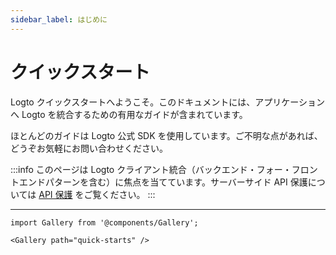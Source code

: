 ```yaml
---
sidebar_label: はじめに
---
```


# クイックスタート

Logto クイックスタートへようこそ。このドキュメントには、アプリケーションへ Logto を統合するための有用なガイドが含まれています。

ほとんどのガイドは Logto 公式 SDK を使用しています。ご不明な点があれば、どうぞお気軽にお問い合わせください。

:::info
このページは Logto クライアント統合（バックエンド・フォー・フロントエンドパターンを含む）に焦点を当てています。サーバーサイド API 保護については [API 保護](/api-protection) をご覧ください。
:::

---

```mdx-code-block
import Gallery from '@components/Gallery';

<Gallery path="quick-starts" />
```
